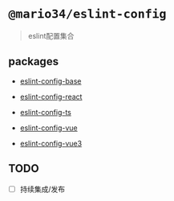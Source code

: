 # `@mario34/eslint-config`

> eslint配置集合

## packages

- [eslint-config-base](https://github.com/Mario34/eslint-config/blob/main/packages/eslint-config-base/README.md)

- [eslint-config-react](https://github.com/Mario34/eslint-config/blob/main/packages/eslint-config-react/README.md)

- [eslint-config-ts](https://github.com/Mario34/eslint-config/blob/main/packages/eslint-config-ts/README.md)

- [eslint-config-vue](https://github.com/Mario34/eslint-config/blob/main/packages/eslint-config-vue/README.md)

- [eslint-config-vue3](https://github.com/Mario34/eslint-config/blob/main/packages/eslint-config-vue3/README.md)

## TODO

- [ ] 持续集成/发布